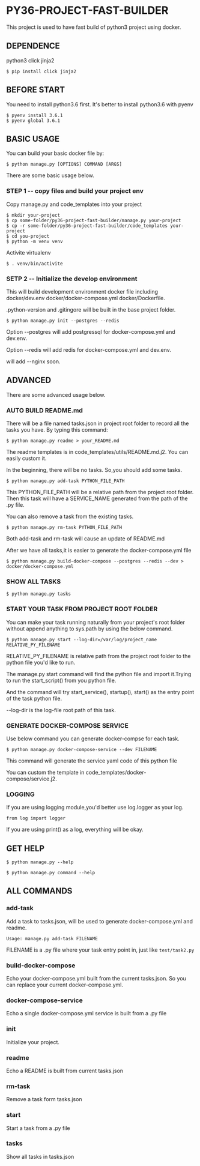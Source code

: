 # PY36-PROJECT-FAST-BUILDER


This project is used to have fast build of python3 project using docker.

## DEPENDENCE

python3
click
jinja2
```
$ pip install click jinja2
```

## BEFORE START

You need to install python3.6 first.
It's better to install python3.6 with pyenv 

```
$ pyenv install 3.6.1
$ pyenv global 3.6.1
```

## BASIC USAGE

You can build your basic docker file by:
```
$ python manage.py [OPTIONS] COMMAND [ARGS]

```
There are some basic usage below.



### STEP 1 -- copy files and build your project env

Copy manage.py and code_templates into your project
```
$ mkdir your-project
$ cp some-folder/py36-project-fast-builder/manage.py your-project
$ cp -r some-folder/py36-project-fast-builder/code_templates your-project
$ cd you-project
$ python -m venv venv
```
Activite virtualenv
```
$ . venv/bin/activite
```

### SETP 2 -- Initialize the develop environment


This will build development environment docker file including docker/dev.env docker/docker-compose.yml docker/Dockerfile.

.python-version and .gitingore will be built in the base project folder.
```
$ python manage.py init --postgres --redis
```
Option --postgres will add postgressql for docker-compose.yml and dev.env.

Option --redis will add redis for docker-compose.yml and dev.env.

will add --nginx soon.

## ADVANCED

There are some advanced usage below.

### AUTO BUILD README.md

There will be a file named tasks.json in project root folder to record all the tasks you have.
By typing this command:
```
$ python manage.py readme > your_README.md
```
The readme templates is in code_templates/utils/README.md.j2.
You can easily custom it.

In the beginning, there will be no tasks. So,you should add some tasks.
```
$ python manage.py add-task PYTHON_FILE_PATH
```
This PYTHON_FILE_PATH will be a relative path from the project root folder.
Then this task will have a SERVICE_NAME generated from the path of the .py file.

You can also remove a task from the existing tasks.
```
$ python manage.py rm-task PYTHON_FILE_PATH
```

Both add-task and rm-task will cause an update of README.md

After we have all tasks,it is easier to generate the docker-compose.yml file
```
$ python manage.py build-docker-compose --postgres --redis --dev > docker/docker-compose.yml
```

### SHOW ALL TASKS

```
$ python manage.py tasks
```

### START YOUR TASK FROM PROJECT ROOT FOLDER

You can make your task running naturally from your project's root folder without append anything to sys.path by using the below command.
```
$ python manage.py start --log-dir=/var/log/project_name RELATIVE_PY_FILENAME
```
RELATIVE_PY_FILENAME is relative path from the project root folder to the python file you'd like to run.

The manage.py start command will find the python file and import it.Trying to run the start_script() from you python file.

And the command will try start_service(), startup(), start() as the entry point of the task python file.

--log-dir is the log-file root path of this task.

### GENERATE DOCKER-COMPOSE SERVICE

Use below command you can generate docker-compse for each task.
```
$ python manage.py docker-compose-service --dev FILENAME
```
This command will generate the service yaml code of this python file

You can custom the template in code_templates/docker-compose/service.j2.

### LOGGING
If you are using logging module,you'd better use log.logger as your log.
```
from log import logger
```

If you are using print() as a log, everything will be okay.
 
## GET HELP

```
$ python manage.py --help
```
```
$ python manage.py command --help
```

## ALL COMMANDS

### add-task

Add a task to tasks.json, will be used to generate docker-compose.yml and readme.
```
Usage: manage.py add-task FILENAME
```
FILENAME is a .py file where your task entry point in, just like `test/task2.py`

### build-docker-compose
Echo your docker-compose.yml built from the current tasks.json.
So you can replace your current docker-compose.yml.

### docker-compose-service
Echo a single docker-compose.yml service is built from a .py file
 
### init
Initialize your project.

### readme
Echo a README is built from current tasks.json

### rm-task
Remove a task form tasks.json
### start
Start a task from a .py file

### tasks
Show all tasks in tasks.json





